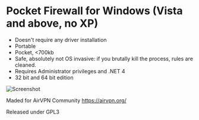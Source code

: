 Pocket Firewall for Windows (Vista and above, no XP)
===============

- Doesn't require any driver installation
- Portable
- Pocket, <700kb
- Safe, absolutely not OS invasive: if you brutally kill the process, rules are cleaned.
- Requires Administrator privileges and .NET 4
- 32 bit and 64 bit edition

![Screenshot](http://www.clodo.it/host/images/8150ddad8692552a94e5c96eedef7024101309b6.png)

Maded for AirVPN Community
https://airvpn.org/

Released under GPL3